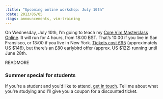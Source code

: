 ```yaml
--- 
:title: "Upcoming online workshop: July 10th"
:date: 2013/06/05
:tags: announcements, vim-training
---
```


On Wednesday, July 10th, I’m going to teach my [Core Vim Masterclass Online][class]. It will run for 4 hours, from 18:00 BST. That’s 10:00 if you live in San Fransisco, or 13:00 if you live in New York. [Tickets cost £95][tickets] (approximately US $146), but there’s an £80 earlybird offer (approx. US $122) running until June 28th.

[tickets]: http://vimcasts-online-7.eventbrite.com/
[class]: http://vimcasts.org/classes/core-vim

READMORE

### Summer special for students

If you're a student and you'd like to attend, [get in touch](mailto:drew@vimcasts.org). Tell me about what you're studying and I'll give you a coupon for a discounted ticket.
